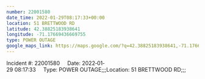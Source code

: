 ```yaml
---
number: 22001580
date_time: 2022-01-29T08:17:33+00:00
location: 51 BRETTWOOD RD
latitude: 42.38825183938641
longitude: -71.17669436669755
type: POWER OUTAGE
google_maps_link: https://maps.google.com/?q=42.38825183938641,-71.17669436669755
---
```


Incident #: 22001580     Date: 2022‐01‐29 08:17:33     Type: POWER OUTAGE;;;Location: 51 BRETTWOOD RD;;;
